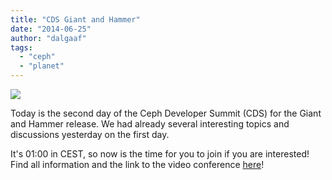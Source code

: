 ```yaml
---
title: "CDS Giant and Hammer"
date: "2014-06-25"
author: "dalgaaf"
tags: 
  - "ceph"
  - "planet"
---
```


[![](images/logo.png)](https://wiki.ceph.com/@api/deki/site/logo.png)

Today is the second day of the Ceph Developer Summit (CDS) for the Giant and Hammer release. We had already several interesting topics and discussions yesterday on the first day.

  

It's 01:00 in CEST, so now is the time for you to join if you are interested! Find all information and the link to the video conference [here](https://wiki.ceph.com/Planning/CDS/CDS_Giant_and_Hammer_(Jun_2014))!
